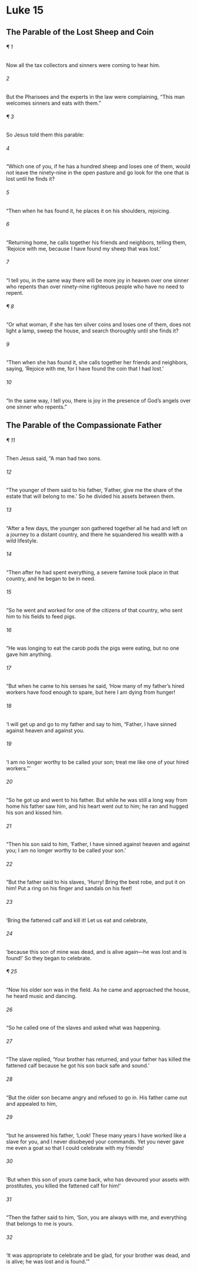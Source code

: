 # Luke 15
## The Parable of the Lost Sheep and Coin
###### ¶ 1
Now all the tax collectors and sinners were coming to hear him.
###### 2
But the Pharisees and the experts in the law were complaining, “This man welcomes sinners and eats with them.”
###### ¶ 3
So Jesus told them this parable:
###### 4
“Which one of you, if he has a hundred sheep and loses one of them, would not leave the ninety-nine in the open pasture and go look for the one that is lost until he finds it?
###### 5
“Then when he has found it, he places it on his shoulders, rejoicing.
###### 6
“Returning home, he calls together his friends and neighbors, telling them, ‘Rejoice with me, because I have found my sheep that was lost.’
###### 7
“I tell you, in the same way there will be more joy in heaven over one sinner who repents than over ninety-nine righteous people who have no need to repent.
###### ¶ 8
“Or what woman, if she has ten silver coins and loses one of them, does not light a lamp, sweep the house, and search thoroughly until she finds it?
###### 9
“Then when she has found it, she calls together her friends and neighbors, saying, ‘Rejoice with me, for I have found the coin that I had lost.’
###### 10
“In the same way, I tell you, there is joy in the presence of God’s angels over one sinner who repents.”
## The Parable of the Compassionate Father
###### ¶ 11
Then Jesus said, “A man had two sons.
###### 12
“The younger of them said to his father, ‘Father, give me the share of the estate that will belong to me.’ So he divided his assets between them.
###### 13
“After a few days, the younger son gathered together all he had and left on a journey to a distant country, and there he squandered his wealth with a wild lifestyle.
###### 14
“Then after he had spent everything, a severe famine took place in that country, and he began to be in need.
###### 15
“So he went and worked for one of the citizens of that country, who sent him to his fields to feed pigs.
###### 16
“He was longing to eat the carob pods the pigs were eating, but no one gave him anything.
###### 17
“But when he came to his senses he said, ‘How many of my father’s hired workers have food enough to spare, but here I am dying from hunger!
###### 18
‘I will get up and go to my father and say to him, “Father, I have sinned against heaven and against you.
###### 19
‘I am no longer worthy to be called your son; treat me like one of your hired workers.”’
###### 20
“So he got up and went to his father. But while he was still a long way from home his father saw him, and his heart went out to him; he ran and hugged his son and kissed him.
###### 21
“Then his son said to him, ‘Father, I have sinned against heaven and against you; I am no longer worthy to be called your son.’
###### 22
“But the father said to his slaves, ‘Hurry! Bring the best robe, and put it on him! Put a ring on his finger and sandals on his feet!
###### 23
‘Bring the fattened calf and kill it! Let us eat and celebrate,
###### 24
‘because this son of mine was dead, and is alive again—he was lost and is found!’ So they began to celebrate.
###### ¶ 25
“Now his older son was in the field. As he came and approached the house, he heard music and dancing.
###### 26
“So he called one of the slaves and asked what was happening.
###### 27
“The slave replied, ‘Your brother has returned, and your father has killed the fattened calf because he got his son back safe and sound.’
###### 28
“But the older son became angry and refused to go in. His father came out and appealed to him,
###### 29
“but he answered his father, ‘Look! These many years I have worked like a slave for you, and I never disobeyed your commands. Yet you never gave me even a goat so that I could celebrate with my friends!
###### 30
‘But when this son of yours came back, who has devoured your assets with prostitutes, you killed the fattened calf for him!’
###### 31
“Then the father said to him, ‘Son, you are always with me, and everything that belongs to me is yours.
###### 32
‘It was appropriate to celebrate and be glad, for your brother was dead, and is alive; he was lost and is found.’”
